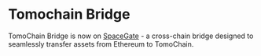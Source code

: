 # Tomochain Bridge

TomoChain Bridge is now on [SpaceGate](https://blog.coin98.com/tomochain-bridge-is-now-available-on-spacegate/) - a cross-chain bridge designed to seamlessly transfer assets from Ethereum to TomoChain.
